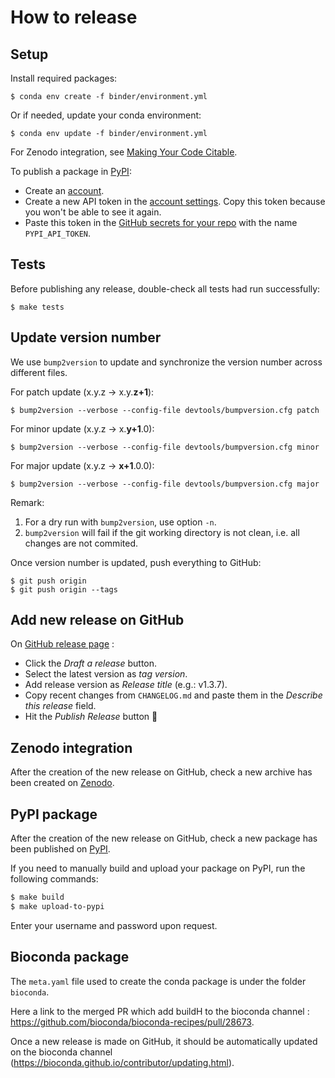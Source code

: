 # How to release


## Setup

Install required packages:
```
$ conda env create -f binder/environment.yml
```

Or if needed, update your conda environment:
```
$ conda env update -f binder/environment.yml
```

For Zenodo integration, see [Making Your Code Citable](https://guides.github.com/activities/citable-code/).

To publish a package in [PyPI](https://pypi.org/):

- Create an [account](https://pypi.org/account/register/).
- Create a new API token in the [account settings](https://pypi.org/manage/account/#api-tokens). Copy this token because you won't be able to see it again.
- Paste this token in the [GitHub secrets for your repo](https://docs.github.com/en/actions/reference/encrypted-secrets#creating-encrypted-secrets-for-a-repository) with the name `PYPI_API_TOKEN`.

## Tests

Before publishing any release, double-check all tests had run successfully:
```
$ make tests
```


## Update version number

We use `bump2version` to update and synchronize the version number across different files.

For patch update (x.y.z → x.y.**z+1**):
```
$ bump2version --verbose --config-file devtools/bumpversion.cfg patch
```

For minor update (x.y.z → x.**y+1**.0):
```
$ bump2version --verbose --config-file devtools/bumpversion.cfg minor
```

For major update (x.y.z → **x+1**.0.0):
```
$ bump2version --verbose --config-file devtools/bumpversion.cfg major
```

Remark:

1. For a dry run with `bump2version`, use option `-n`.
2. `bump2version` will fail if the git working directory is not clean, i.e. all changes are not commited.

Once version number is updated, push everything to GitHub:
```
$ git push origin
$ git push origin --tags
```


## Add new release on GitHub

On [GitHub release page](https://github.com/patrickfuchs/buildH/releases) :

- Click the *Draft a release* button.
- Select the latest version as *tag version*.
- Add release version as *Release title* (e.g.: v1.3.7).
- Copy recent changes from `CHANGELOG.md` and paste them in the *Describe this release* field.
- Hit the *Publish Release* button :rocket:


## Zenodo integration

After the creation of the new release on GitHub, check a new archive has been created on [Zenodo](https://doi.org/10.5281/zenodo.4676217).


## PyPI package

After the creation of the new release on GitHub, check a new package has been published on [PyPI](https://pypi.org/project/buildh/).


If you need to manually build and upload your package on PyPI, run the following commands:

```bash
$ make build
$ make upload-to-pypi
```

Enter your username and password upon request.


## Bioconda package

The `meta.yaml` file used to create the conda package is under the folder `bioconda`.

Here a link to the merged PR which add buildH to the bioconda channel : https://github.com/bioconda/bioconda-recipes/pull/28673.

Once a new release is made on GitHub, it should be automatically updated on the bioconda channel (https://bioconda.github.io/contributor/updating.html).
